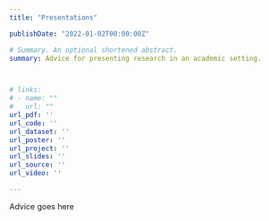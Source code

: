 ```yaml
---
title: "Presentations"

publishDate: "2022-01-02T00:00:00Z"

# Summary. An optional shortened abstract.
summary: Advice for presenting research in an academic setting.



# links:
# - name: ""
#   url: ""
url_pdf: ''
url_code: ''
url_dataset: ''
url_poster: ''
url_project: ''
url_slides: ''
url_source: ''
url_video: ''

---
```


Advice goes here
